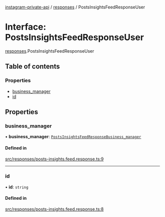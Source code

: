 [instagram-private-api](../../README.md) / [responses](../../modules/responses.md) / PostsInsightsFeedResponseUser

# Interface: PostsInsightsFeedResponseUser

[responses](../../modules/responses.md).PostsInsightsFeedResponseUser

## Table of contents

### Properties

- [business\_manager](PostsInsightsFeedResponseUser.md#business_manager)
- [id](PostsInsightsFeedResponseUser.md#id)

## Properties

### business\_manager

• **business\_manager**: [`PostsInsightsFeedResponseBusiness_manager`](PostsInsightsFeedResponseBusiness_manager.md)

#### Defined in

[src/responses/posts-insights.feed.response.ts:9](https://github.com/Nerixyz/instagram-private-api/blob/4971f34/src/responses/posts-insights.feed.response.ts#L9)

___

### id

• **id**: `string`

#### Defined in

[src/responses/posts-insights.feed.response.ts:8](https://github.com/Nerixyz/instagram-private-api/blob/4971f34/src/responses/posts-insights.feed.response.ts#L8)

